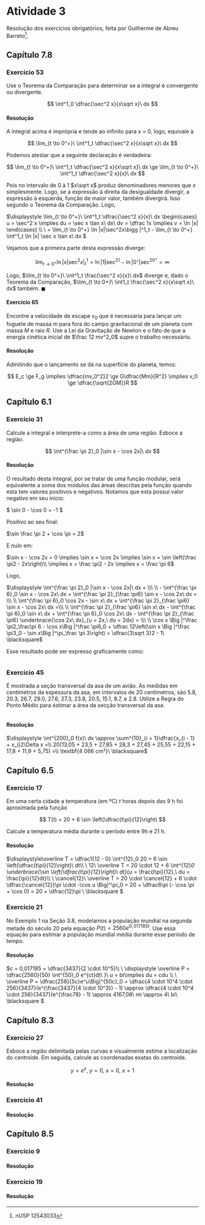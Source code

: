 # Atividade 3

Resolução dos exercícios obrigatórios, feita por Guilherme de Abreu Barreto[^1].

## Capítulo 7.8

### Exercício 53

Use o Teorema da Comparação para determinar se a integral é convergente ou divergente.

$$
\int^1_0 \dfrac{\sec^2 x}{x\sqrt x}\ dx
$$

#### Resolução

A integral acima é imprópria e tende ao infinito para x = 0, logo, equivale à

$$
\lim_{t \to 0^+}\ \int^1_t \dfrac{\sec^2 x}{x\sqrt x}\ dx
$$

Podemos atestar que a seguinte declaração é verdadeira:

$$
\lim_{t \to 0^+}\ \int^1_t \dfrac{\sec^2 x}{x\sqrt x}\ dx \ge \lim_{t \to 0^+}\  \int^1_t \dfrac{\sec^2 x}{x}\ dx
$$

Pois no intervalo de 0 à 1 $x\sqrt x$ produz denominadores menores que $x$ simplesmente. Logo, se a expressão à direita da desigualdade divergir, a expressão à esquerda, função de maior valor, também divergirá. Isso segundo o Teorema da Comparação. Logo,

$\displaystyle \lim_{t \to 0^+}\ \int^1_t \dfrac{\sec^2 x}{x}\ dx
\begin{cases}
u = \sec^2 x \implies du = \sec x \tan x\ dx\\
dv = \dfrac 1x \implies v = \ln |x|
\end{cases} \\\ \\
= \lim_{t \to 0^+} \ln |x|\sec^2x\bigg |^1_t - \lim_{t \to 0^+} \int^1_t \ln |x| \sec x \tan x\ dx
$

Vejamos que a primeira parte desta expressão diverge:

$$
\lim_{t \to 0^+} \ln |x|\sec^2x\bigg |^1_t = \ln|1|\sec^21 - \ln |0⁺|\sec^20^+ = \infty
$$

Logo, $\lim_{t \to 0^+}\ \int^1_t \frac{\sec^2 x}{x}\ dx$ diverge e, dado o Teorema da Comparação,  $\lim_{t \to 0+}\ \int1_t \frac{\sec^2 x}{x\sqrt x}\ dx$ também. $\blacksquare$

#### Exercício 65

Encontre a velocidade de escape $v_0$ que é necessária para lançar um foguete de massa $m$ para fora do campo gravitacional de um planeta com massa $M$ e raio $R$. Use a Lei da Gravitação de Newton e o fato de que a energia cinética inicial de $\frac 12 mv^2_0$ supre o trabalho necessário.

#### Resolução

Admitindo que o lançamento se dá na superfície do planeta, temos:

$$
E_c \ge F_g \implies \dfrac{mv_0^2}2 \ge G\dfrac{Mm}{R^2} \implies v_0 \ge \dfrac{\sqrt{2GM}}R
$$

## Capítulo 6.1

### Exercício 31

Calcule a integral e interprete-a como a área de uma região. Esboce a região.

$$
\int^{\frac \pi 2}_0 |\sin x - \cos 2x|\ dx
$$

#### Resolução

O resultado desta integral, por se tratar de uma função modular, será equivalente a soma dos módulos das áreas descritas pela função quando esta tem valores positivos e negativos. Notamos que esta possui valor negativo em seu início:

$
\sin 0 - \cos 0 = -1 
$

Positivo ao seu final:

$\sin \frac \pi 2 + \cos \pi = 2$

E nulo em:

$\sin x - \cos 2x = 0 \implies \sin x = \cos 2x \implies \sin x = \sin \left(\frac \pi2 - 2x\right)\\ \implies x = \frac \pi2 - 2x \implies x = \frac \pi 6$

Logo,

$\displaystyle \int^{\frac \pi 2}_0 |\sin x - \cos 2x|\ dx = \\\ \\ - \int^{\frac \pi 6}_0 \sin x - \cos 2x\ dx + \int^{\frac \pi 2}_{\frac \pi6} \sin x - \cos 2x\ dx = \\\ \\
\int^{\frac \pi 6}_0 \cos 2x - \sin x\ dx + \int^{\frac \pi 2}_{\frac \pi6} \sin x - \cos 2x\ dx =\\\ \\
\int^{\frac \pi 2}_{\frac \pi6} \sin x\ dx - \int^{\frac \pi 6}_0 \sin x\ dx + \int^{\frac \pi 6}_0 \cos 2x\ dx - \int^{\frac \pi 2}_{\frac \pi6} \underbrace{\cos 2x\ dx}_{u = 2x,\ du = 2dx} = \\\ \\
\cos x \Big |^\frac \pi2_\frac\pi 6 - \cos x\Big |^\frac \pi6_0 + \dfrac 12\left(\sin x \Big |^\frac \pi3_0 - \sin x\Big |^\pi_\frac \pi 3\right) = \dfrac{3\sqrt 3}2 - 1\ \blacksquare$

Esse resultado pode ser expresso graficamente como:

<img src="file:///home/user/Public/USP/Sistemas%20de%20Informação/2º%20semestre/Cálculo%20II/Atividade%204/Imagens/2021-09-25-16-49-50-image.png" title="" alt="" data-align="center">

### Exercício 45

É mostrada a seção transversal da asa de um avião. As medidas em centímetros da espessura da asa, em intervalos de 20 centímetros, são 5.8, 20.3, 26.7, 29.0, 27.6, 27.3, 23.8, 20.5, 15.1, 8.7, e 2.8. Utilize a Regra do Ponto Médio para estimar a área da secção transversal da asa.

<img src="file:///home/user/Public/USP/Sistemas%20de%20Informação/2º%20semestre/Cálculo%20II/Atividade%204/Imagens/2021-09-25-16-52-18-image.png" title="" alt="" data-align="center">

#### Resolução

$\displaystyle \int^{200}_0 f(x)\ dx \approx \sum^{10}_{i = 1}\dfrac{x_{i - 1} + x_i}2\Delta x =\\ 20(13,05 + 23,5 + 27,85 + 28,3 + 27,45 + 25,55 + 22,15 + 17,8 + 11,9 + 5,75) =\\ \textbf{4 066 cm²}\ \blacksquare$

## Capítulo 6.5

### Exercício 17

Em uma certa cidade a temperatura (em ºC) $t$ horas depois das 9 h foi aproximada pela função

$$
T(t) = 20 + 6 \sin \left(\dfrac{t\pi}{12}\right)
$$

Calcule a temperatura média durante o período entre 9h e 21 h.

#### Resolução

$\displaystyle\overline T = \dfrac1{12 - 0} \int^{12}_0 20 + 6 \sin \left(\dfrac{t\pi}{12}\right)\ dt\\\ \\
12\ \overline T = 20 \cdot 12 + 6 \int^{12}_0 \underbrace{\sin \left(\dfrac{t\pi}{12}\right)\ dt}_{u = \frac{t\pi}{12},\ du = \frac{\pi}{12}dt}\\\ \\
\cancel{12}\ \overline T = 20 \cdot \cancel{12} + 6 \cdot \dfrac{\cancel{12}}\pi \cdot -\cos u \Big|^\pi_0 = 20 + \dfrac6\pi (- \cos \pi + \cos 0) = 20 + \dfrac{12}\pi \ \blacksquare
$

### Exercício 21

No Exemplo 1 na Seção 3.8, modelamos a população mundial na segunda metade do século 20 pela equação $P(t) = 2 560e^{0,017185t}$. Use essa equação para estimar a população mundial média durante esse período de tempo.

#### Resolução

$c = 0,017185 = \dfrac{3437}{2 \cdot 10^5}\\\ \\
\displaystyle \overline P = \dfrac{2560}{50} \int^{50}_0 e^{ct}dt\ \}\ u = bt\implies du = cdu \\\ \\
\overline P = \dfrac{256}{5c}e^u\Big|^{50c}_0 = \dfrac{4 \cdot 10^4 \cdot 256}{3437}(e^{\frac{3437}{4 \cdot 10^3}} - 1) \approx \dfrac{4 \cdot 10^4 \cdot 256}{3437}(e^{\frac78} - 1) \approx 4167,08\ mi \approx 4\ bi\ \blacksquare
$

## Capítulo 8.3

### Exercício 27

Esboce a região delimitada pelas curvas e visualmente estime a localização do centroide. Em seguida, calcule as coordenadas exatas do centroide.

$$
y = e^x,\ y = 0,\ x = 0,\ x = 1
$$

#### Resolução

### Exercício 41

#### Resolução

## Capítulo 8.5

### Exercício 9

#### Resolução

### Exercício 19

#### Resolução

[^1]: nUSP 12543033